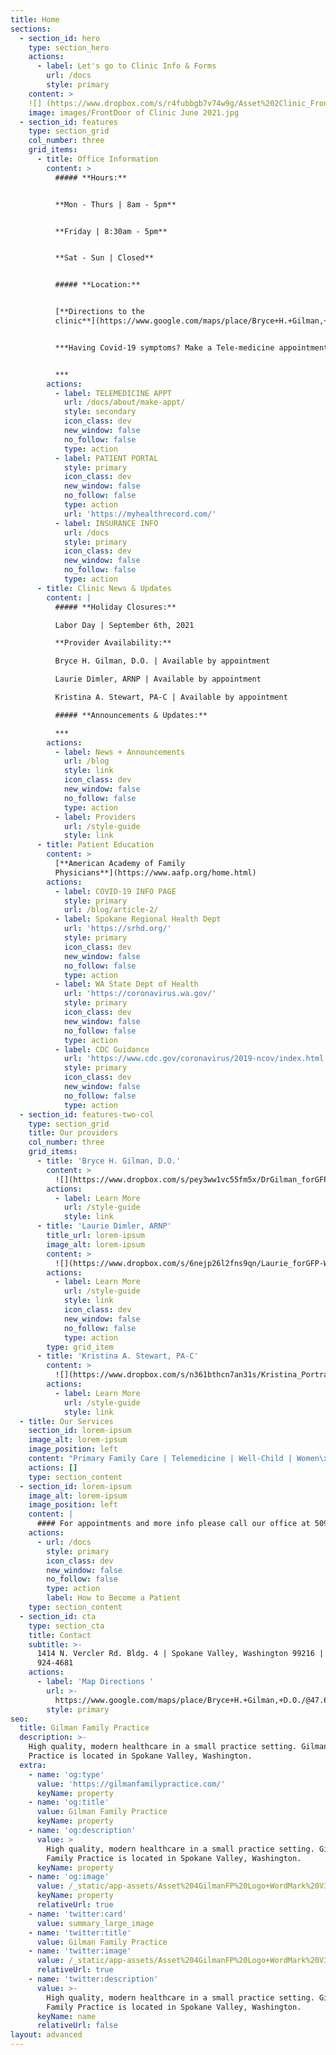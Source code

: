 ```yaml
---
title: Home
sections:
  - section_id: hero
    type: section_hero
    actions:
      - label: Let's go to Clinic Info & Forms
        url: /docs
        style: primary
    content: >
    ![] (https://www.dropbox.com/s/r4fubbgb7v74w9g/Asset%202Clinic_FrontView-Pathway-Narrow_byWG.png?dl=0)
    image: images/FrontDoor of Clinic June 2021.jpg
  - section_id: features
    type: section_grid
    col_number: three
    grid_items:
      - title: Office Information
        content: >
          ##### **Hours:**


          **Mon - Thurs | 8am - 5pm**


          **Friday | 8:30am - 5pm**


          **Sat - Sun | Closed**


          ##### **Location:**


          [**Directions to the
          clinic**](https://www.google.com/maps/place/Bryce+H.+Gilman,+D.O./@47.670007,-117.2356157,17z/data=!3m1!4b1!4m5!3m4!1s0x549e200c374da159:0xebf85226e721e5cd!8m2!3d47.670007!4d-117.233427?hl=en)


          ***Having Covid-19 symptoms? Make a Tele-medicine appointment***


          ***
        actions:
          - label: TELEMEDICINE APPT
            url: /docs/about/make-appt/
            style: secondary
            icon_class: dev
            new_window: false
            no_follow: false
            type: action
          - label: PATIENT PORTAL
            style: primary
            icon_class: dev
            new_window: false
            no_follow: false
            type: action
            url: 'https://myhealthrecord.com/'
          - label: INSURANCE INFO
            url: /docs
            style: primary
            icon_class: dev
            new_window: false
            no_follow: false
            type: action
      - title: Clinic News & Updates
        content: |
          ##### **Holiday Closures:**

          Labor Day | September 6th, 2021 

          **Provider Availability:**

          Bryce H. Gilman, D.O. | Available by appointment

          Laurie Dimler, ARNP | Available by appointment

          Kristina A. Stewart, PA-C | Available by appointment

          ##### **Announcements & Updates:**

          ***
        actions:
          - label: News + Announcements
            url: /blog
            style: link
            icon_class: dev
            new_window: false
            no_follow: false
            type: action
          - label: Providers
            url: /style-guide
            style: link
      - title: Patient Education
        content: >
          [**American Academy of Family
          Physicians**](https://www.aafp.org/home.html)
        actions:
          - label: COVID-19 INFO PAGE
            style: primary
            url: /blog/article-2/
          - label: Spokane Regional Health Dept
            url: 'https://srhd.org/'
            style: primary
            icon_class: dev
            new_window: false
            no_follow: false
            type: action
          - label: WA State Dept of Health
            url: 'https://coronavirus.wa.gov/'
            style: primary
            icon_class: dev
            new_window: false
            no_follow: false
            type: action
          - label: CDC Guidance
            url: 'https://www.cdc.gov/coronavirus/2019-ncov/index.html'
            style: primary
            icon_class: dev
            new_window: false
            no_follow: false
            type: action
  - section_id: features-two-col
    type: section_grid
    title: Our providers
    col_number: three
    grid_items:
      - title: 'Bryce H. Gilman, D.O.'
        content: >
          ![](https://www.dropbox.com/s/pey3ww1vc55fm5x/DrGilman_forGFP-WebsiteProfile_byWG_ess-02.png?raw=1)
        actions:
          - label: Learn More
            url: /style-guide
            style: link
      - title: 'Laurie Dimler, ARNP'
        title_url: lorem-ipsum
        image_alt: lorem-ipsum
        content: >
          ![](https://www.dropbox.com/s/6nejp26l2fns9qn/Laurie_forGFP-WebsiteProfile_byLD\_200x200\_noBG-05%20copy-04%20copy.png?raw=1)
        actions:
          - label: Learn More
            url: /style-guide
            style: link
            icon_class: dev
            new_window: false
            no_follow: false
            type: action
        type: grid_item
      - title: 'Kristina A. Stewart, PA-C'
        content: >
          ![](https://www.dropbox.com/s/n361bthcn7an31s/Kristina_Portrait_forGFP-BioPhoto_ess\_200x200v3-03%20copy.png?raw=1)
        actions:
          - label: Learn More
            url: /style-guide
            style: link
  - title: Our Services
    section_id: lorem-ipsum
    image_alt: lorem-ipsum
    image_position: left
    content: "Primary Family Care | Telemedicine | Well-Child | Women\x92s Health | Sick Care | Growth Removal | Complete Physicals | DOT Physicals | Sports Physicals | EKGs | Manipulations (OMT) | General Health Issues | Referrals | Pediatric Care | Health Education | Diet Consultation | Diagnosis & Treatment of Acute and Chronic Illness | [Immunizations](https://www.cdc.gov/vaccines/schedules/index.html?CDC_AA_refVal=https%3A%2F%2Fwww.cdc.gov%2Fvaccines%2Frecs%2Fschedules%2Fdefault.htm) & more...\n"
    actions: []
    type: section_content
  - section_id: lorem-ipsum
    image_alt: lorem-ipsum
    image_position: left
    content: |
      #### For appointments and more info please call our office at 509-924-4681
    actions:
      - url: /docs
        style: primary
        icon_class: dev
        new_window: false
        no_follow: false
        type: action
        label: How to Become a Patient
    type: section_content
  - section_id: cta
    type: section_cta
    title: Contact
    subtitle: >-
      1414 N. Vercler Rd. Bldg. 4 | Spokane Valley, Washington 99216 | (509)
      924-4681
    actions:
      - label: 'Map Directions '
        url: >-
          https://www.google.com/maps/place/Bryce+H.+Gilman,+D.O./@47.670007,-117.235621,17z/data=!3m1!4b1!4m5!3m4!1s0x549e200c374da159:0xebf85226e721e5cd!8m2!3d47.670007!4d-117.233427
        style: primary
seo:
  title: Gilman Family Practice
  description: >-
    High quality, modern healthcare in a small practice setting. Gilman Family
    Practice is located in Spokane Valley, Washington. 
  extra:
    - name: 'og:type'
      value: 'https://gilmanfamilypractice.com/'
      keyName: property
    - name: 'og:title'
      value: Gilman Family Practice
      keyName: property
    - name: 'og:description'
      value: >
        High quality, modern healthcare in a small practice setting. Gilman
        Family Practice is located in Spokane Valley, Washington. 
      keyName: property
    - name: 'og:image'
      value: /_static/app-assets/Asset%204GilmanFP%20Logo+WordMark%20V3.png
      keyName: property
      relativeUrl: true
    - name: 'twitter:card'
      value: summary_large_image
    - name: 'twitter:title'
      value: Gilman Family Practice
    - name: 'twitter:image'
      value: /_static/app-assets/Asset%204GilmanFP%20Logo+WordMark%20V3.png
      relativeUrl: true
    - name: 'twitter:description'
      value: >-
        High quality, modern healthcare in a small practice setting. Gilman
        Family Practice is located in Spokane Valley, Washington. 
      keyName: name
      relativeUrl: false
layout: advanced
---
```

